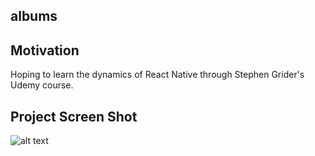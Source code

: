## albums

## Motivation 
Hoping to learn the dynamics of React Native through Stephen Grider's Udemy course.

## Project Screen Shot 

![alt text](https://i.imgur.com/fxqa5Ut.png)


